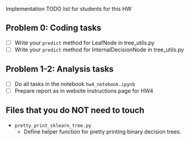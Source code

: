 Implementation TODO list for students for this HW

## Problem 0: Coding tasks

* [  ] Write your `predict` method for LeafNode in tree_utils.py
* [  ] Write your `predict` method for InternalDecisionNode in tree_utils.py

## Problem 1-2: Analysis tasks

* [ ] Do all tasks in the notebook `hw4_notebook.ipynb` 
* [ ] Prepare report as in website instructions page for HW4

## Files that you do NOT need to touch

* `pretty_print_sklearn_tree.py`
  * Define helper function for pretty printing binary decision trees.

